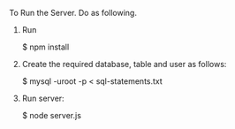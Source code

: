 To Run the Server. Do as following. 

1. Run 

	$ npm install

2. Create the required database, table and user as follows:

	$ mysql -uroot -p < sql-statements.txt

3. Run server:

	$ node server.js


